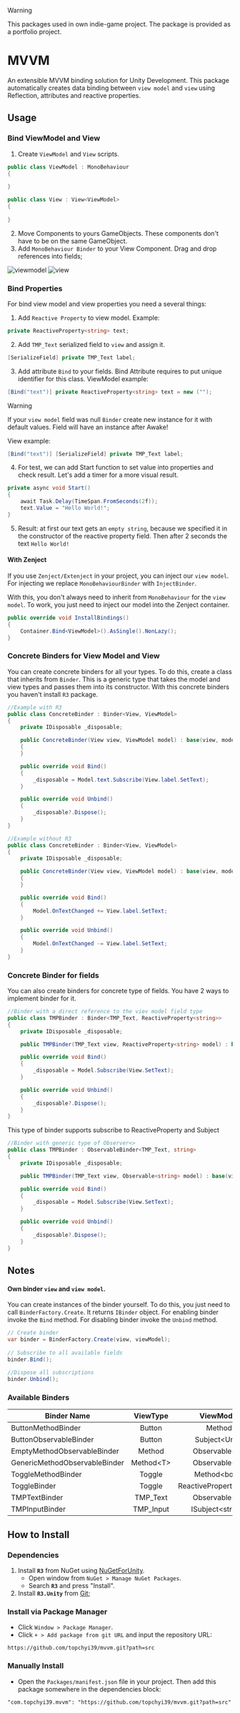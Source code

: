 > [!WARNING]
> This packages used in own indie-game project. The package is provided as a portfolio project.

# MVVM

An extensible MVVM binding solution for Unity Development.
This package automatically creates data binding between `view model` and `view` using Reflection, attributes and reactive properties.

## Usage

### Bind ViewModel and View
1. Create `ViewModel` and `View` scripts.

```csharp
public class ViewModel : MonoBehaviour
{
        
}
```

```csharp
public class View : View<ViewModel>
{
        
}
```

2. Move Components to yours GameObjects. These components don't have to be on the same GameObject.
3. Add `MonoBehaviour Binder` to your View Component. Drag and drop references into fields;

![viewmodel](https://github.com/topchyi39/mvvm-resources/blob/main/viewmodel.png)
![view](https://github.com/topchyi39/mvvm-resources/blob/main/view.png)

### Bind Properties

For bind view model and view properties you need a several things:
1. Add `Reactive Property` to view model. Example:
```csharp
private ReactiveProperty<string> text;
```
2. Add `TMP_Text` serialized field to `view` and assign it.
```csharp
[SerializeField] private TMP_Text label;
```
3. Add attribute `Bind` to your fields. Bind Attribute requires to put unique identifier for this class.
ViewModel example:
```csharp
[Bind("text")] private ReactiveProperty<string> text = new ("");
```

> [!WARNING]
> If your `view model` field was null `Binder` create new instance for it with default values. Field will have an instance after Awake!

View example:
```csharp
[Bind("text")] [SerializeField] private TMP_Text label;
```
4. For test, we can add Start function to set value into properties and check result. Let's add a timer for a more visual result.
```csharp
private async void Start()
{
    await Task.Delay(TimeSpan.FromSeconds(2f));
    text.Value = "Hello World!";
}
```

5. Result: at first our text gets an `empty string`, because we specified it in the constructor of the reactive property field. Then after 2 seconds the text `Hello World!`

#### With Zenject

If you use `Zenject/Extenject` in your project, you can inject our `view model`. For injecting we replace `MonoBehaviourBinder` with `InjectBinder`.

With this, you don't always need to inherit from `MonoBehaviour` for the `view model`.
To work, you just need to inject our model into the Zenject container.

```csharp
public override void InstallBindings()
{
    Container.Bind<ViewModel>().AsSingle().NonLazy();
}
```

###

### Concrete Binders for View Model and View
You can create concrete binders for all your types. To do this, create a class that inherits from `Binder`. This is a generic type that takes the model and view types and passes them into its constructor.
With this concrete binders you haven't install `R3` package.
```csharp
//Example with R3
public class ConcreteBinder : Binder<View, ViewModel>
{
    private IDisposable _disposable;

    public ConcreteBinder(View view, ViewModel model) : base(view, model)
    {
    }

    public override void Bind()
    {
        _disposable = Model.text.Subscribe(View.label.SetText);
    }

    public override void Unbind()
    {
        _disposable?.Dispose();
    }
}
```
```csharp
//Example without R3
public class ConcreteBinder : Binder<View, ViewModel>
{
    private IDisposable _disposable;

    public ConcreteBinder(View view, ViewModel model) : base(view, model)
    {
    }

    public override void Bind()
    {
        Model.OnTextChanged += View.label.SetText;
    }

    public override void Unbind()
    {
        Model.OnTextChanged -= View.label.SetText;
    }
}
```

### Concrete Binder for fields
You can also create binders for concrete type of fields.
You have 2 ways to implement binder for it.

```csharp
//Binder with a direct reference to the viev model field type
public class TMPBinder : Binder<TMP_Text, ReactiveProperty<string>>
{
    private IDisposable _disposable;

    public TMPBinder(TMP_Text view, ReactiveProperty<string> model) : base(view, model) { }

    public override void Bind()
    {
        _disposable = Model.Subscribe(View.SetText);
    }

    public override void Unbind()
    {
        _disposable?.Dispose();
    }
}
```
This type of binder supports subscribe to ReactiveProperty and Subject 
```csharp
//Binder with generic type of Observer<>
public class TMPBinder : ObservableBinder<TMP_Text, string>
{
    private IDisposable _disposable;

    public TMPBinder(TMP_Text view, Observable<string> model) : base(view, model) { }

    public override void Bind()
    {
        _disposable = Model.Subscribe(View.SetText);
    }

    public override void Unbind()
    {
        _disposable?.Dispose();
    }
}
```



## Notes

#### Own binder `view` and `view model`.
You can create instances of the binder yourself. To do this, you just need to call `BinderFactory.Create`. It returns `IBinder` object.
For enabling binder invoke the `Bind` method. For disabling binder invoke the `Unbind` method.
```csharp
// Create binder
var binder = BinderFactory.Create(view, viewModel);
            
// Subscribe to all available fields
binder.Bind();
            
//Dispose all subscriptions
binder.Unbind();
```

### Available Binders

| Binder Name                   |  ViewType  |        ViewModel        |
|-------------------------------|:----------:|:-----------------------:|
| ButtonMethodBinder            |   Button   |         Method          |
| ButtonObservableBinder        |   Button   |     Subject\<Unit>      |
| EmptyMethodObservableBinder   |   Method   |     Observable\<T>      |
| GenericMethodObservableBinder | Method\<T> |     Observable\<T>      |
| ToggleMethodBinder            |   Toggle   |      Method\<bool>      |
| ToggleBinder                  |   Toggle   | ReactiveProperty\<bool> |
| TMPTextBinder                 |  TMP_Text  |     Observable\<T>      |
| TMPInputBinder                | TMP_Input  |    ISubject\<string>    |


## How to Install

### Dependencies

1. Install **`R3`** from NuGet using [NuGetForUnity](https://github.com/GlitchEnzo/NuGetForUnity).
    - Open window from `NuGet > Manage NuGet Packages`.
    - Search **`R3`** and press "Install".
2. Install **`R3.Unity`** from [Git](https://github.com/Cysharp/R3#unity);

### Install via Package Manager
- Click `Window > Package Manager`.
- Click `+ > Add package from git URL` and input the repository URL:
````
https://github.com/topchyi39/mvvm.git?path=src
````

### Manually Install

- Open the `Packages/manifest.json` file in your project. Then add this package somewhere in the dependencies block:
````
"com.topchyi39.mvvm": "https://github.com/topchyi39/mvvm.git?path=src"
````
